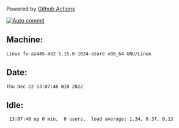 Powered by [Github Actions](https://github.com/features/actions)

[![Auto commit](https://github.com/hiage/workstation/workflows/Auto%20commit/badge.svg)](https://github.com/hiage/workstation/actions?query=workflow%3A%22Auto+commit%22)

## Machine:
```
Linux fv-az445-432 5.15.0-1024-azure x86_64 GNU/Linux
```
## Date:
```
Thu Dec 22 13:07:48 WIB 2022
```
## Idle:
```
 13:07:48 up 0 min,  0 users,  load average: 1.34, 0.37, 0.13
```
